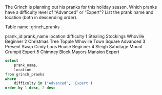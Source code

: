 The Grinch is planning out his pranks for this holiday season. Which pranks have a difficulty level of “Advanced” or “Expert"? List the prank name and location (both in descending order).

Table name: grinch_pranks

prank_id	prank_name	location	difficulty
1	Stealing Stockings	Whoville	Beginner
2	Christmas Tree Topple	Whoville Town Square	Advanced
3	Present Swap	Cindy Lous House	Beginner
4	Sleigh Sabotage	Mount Crumpit	Expert
5	Chimney Block	Mayors Mansion	Expert


```sql
select
    prank_name,
    location
from grinch_pranks
where
    difficulty in ('Advanced', 'Expert')
order by 1 desc, 2 desc
```
